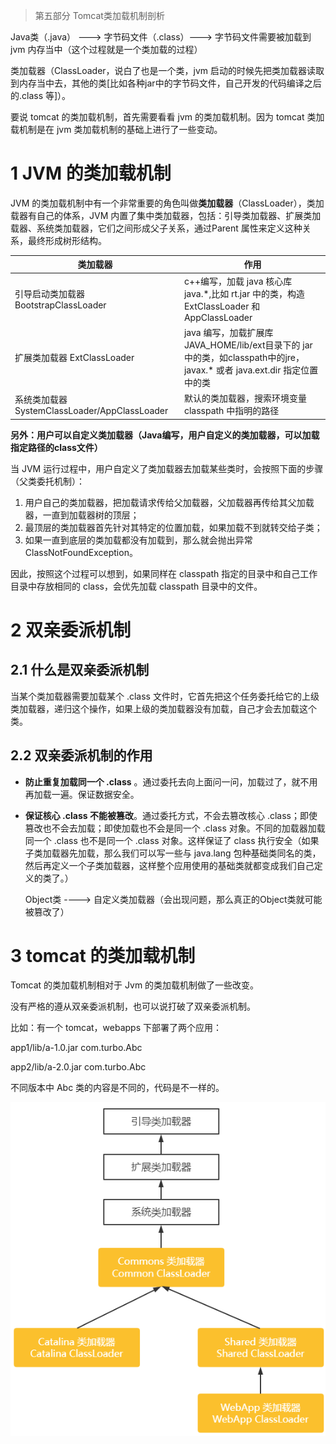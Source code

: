 > 第五部分 Tomcat类加载机制剖析

Java类（.java） ---> 字节码文件（.class）---> 字节码文件需要被加载到 jvm 内存当中（这个过程就是一个类加载的过程）

类加载器（ClassLoader，说白了也是一个类，jvm 启动的时候先把类加载器读取到内存当中去，其他的类[比如各种jar中的字节码文件，自己开发的代码编译之后的.class 等]）。

要说 tomcat 的类加载机制，首先需要看看 jvm 的类加载机制。因为 tomcat 类加载机制是在 jvm 类加载机制的基础上进行了一些变动。

# 1 JVM 的类加载机制

JVM 的类加载机制中有一个非常重要的角色叫做**类加载器**（ClassLoader），类加载器有自己的体系，JVM 内置了集中类加载器，包括：引导类加载器、扩展类加载器、系统类加载器，它们之间形成父子关系，通过Parent 属性来定义这种关系，最终形成树形结构。





| 类加载器                                      | 作用                                                         |
| --------------------------------------------- | ------------------------------------------------------------ |
| 引导启动类加载器 BootstrapClassLoader         | c++编写，加载 java 核心库 java.*,比如 rt.jar 中的类，构造 ExtClassLoader 和 AppClassLoader |
| 扩展类加载器 ExtClassLoader                   | java 编写，加载扩展库 JAVA_HOME/lib/ext目录下的 jar 中的类，如classpath中的jre，javax.* 或者 java.ext.dir 指定位置中的类 |
| 系统类加载器 SystemClassLoader/AppClassLoader | 默认的类加载器，搜索环境变量 classpath 中指明的路径          |

**另外：用户可以自定义类加载器（Java编写，用户自定义的类加载器，可以加载指定路径的class文件）**

当 JVM 运行过程中，用户自定义了类加载器去加载某些类时，会按照下面的步骤（父类委托机制）：

1. 用户自己的类加载器，把加载请求传给父加载器，父加载器再传给其父加载器，一直到加载器树的顶层；
2. 最顶层的类加载器首先针对其特定的位置加载，如果加载不到就转交给子类；
3. 如果一直到底层的类加载都没有加载到，那么就会抛出异常 ClassNotFoundException。

因此，按照这个过程可以想到，如果同样在 classpath 指定的目录中和自己工作目录中存放相同的 class，会优先加载 classpath 目录中的文件。



# 2 双亲委派机制

## 2.1 什么是双亲委派机制

当某个类加载器需要加载某个 .class 文件时，它首先把这个任务委托给它的上级类加载器，递归这个操作，如果上级的类加载器没有加载，自己才会去加载这个类。

## 2.2 双亲委派机制的作用

- **防止重复加载同一个 .class** 。通过委托去向上面问一问，加载过了，就不用再加载一遍。保证数据安全。

- **保证核心 .class 不能被篡改**。通过委托方式，不会去篡改核心 .class；即使篡改也不会去加载；即使加载也不会是同一个 .class 对象。不同的加载器加载同一个 .class 也不是同一个 .class 对象。这样保证了 class 执行安全（如果子类加载器先加载，那么我们可以写一些与 java.lang 包种基础类同名的类，然后再定义一个子类加载器，这样整个应用使用的基础类就都变成我们自己定义的类了。）

  Object类 ----> 自定义类加载器（会出现问题，那么真正的Object类就可能被篡改了）

# 3 tomcat 的类加载机制

Tomcat 的类加载机制相对于 Jvm 的类加载机制做了一些改变。

没有严格的遵从双亲委派机制，也可以说打破了双亲委派机制。

比如：有一个 tomcat，webapps 下部署了两个应用：

app1/lib/a-1.0.jar com.turbo.Abc

app2/lib/a-2.0.jar com.turbo.Abc

不同版本中 Abc 类的内容是不同的，代码是不一样的。



![image-20220704155807278](assest/image-20220704155807278.png)









